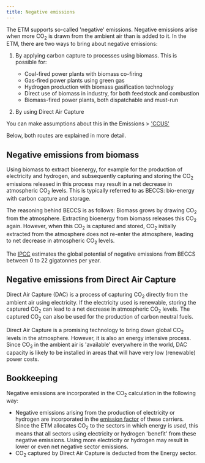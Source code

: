 ```yaml
---
title: Negative emissions
---
```

The ETM supports so-called 'negative' emissions. Negative emissions arise when more CO<sub>2</sub> is drawn from the ambient air than is added to it. In the ETM, there are two ways to bring about negative emissions:

1. By applying carbon capture to processes using biomass. This is possible for:
    * Coal-fired power plants with biomass co-firing
    * Gas-fired power plants using green gas
    * Hydrogen production with biomass gasification technology
    * Direct use of biomass in industry, for both feedstock and combustion
    * Biomass-fired power plants, both dispatchable and must-run

2. By using Direct Air Capture

You can make assumptions about this in the Emissions > ['CCUS'](https://pro.energytransitionmodel.com/scenario/emissions/ccus/capture-of-co2)

Below, both routes are explained in more detail.

## Negative emissions from biomass
Using biomass to extract bioenergy, for example for the production of electricity and hydrogen, and subsequently capturing and storing the CO<sub>2</sub> emissions released in this process may result in a net decrease in atmospheric CO<sub>2</sub> levels. This is typically referred to as BECCS: bio-energy with carbon capture and storage.

The reasoning behind BECCS is as follows: Biomass grows by drawing CO<sub>2</sub> from the atmosphere. Extracting bioenergy from biomass releases this CO<sub>2</sub> again. However, when this CO<sub>2</sub> is captured and stored, CO<sub>2</sub> initially extracted from the atmosphere does not re-enter the atmosphere, leading to net decrease in atmospheric CO<sub>2</sub> levels.

The [IPCC](https://doi.org/10.1111%2Fgcbb.12514) estimates the global potential of negative emissions from BECCS between 0 to 22 gigatonnes per year.

## Negative emissions from Direct Air Capture
Direct Air Capture (DAC) is a process of capturing CO<sub>2</sub> directly from the ambient air using electricity. If the electricity used is renewable, storing the captured CO<sub>2</sub> can lead to a net decrease in atmospheric CO<sub>2</sub> levels. The captured CO<sub>2</sub> can also be used for the production of carbon neutral fuels.

Direct Air Capture is a promising technology to bring down global CO<sub>2</sub> levels in the atmosphere. However, it is also an energy intensive process. Since CO<sub>2</sub> in the ambient air is 'available' everywhere in the world, DAC capacity is likely to be installed in areas that will have very low (renewable) power costs.

## Bookkeeping
Negative emissions are incorporated in the CO<sub>2</sub> calculation in the following way:
* Negative emissions arising from the production of electricity or hydrogen are incorporated in the [emission factor](co2-emission-factors.md) of these carriers. Since the ETM allocates CO<sub>2</sub> to the sectors in which energy is _used_, this means that all sectors using electricity or hydrogen 'benefit' from these negative emissions. Using more electricity or hydrogen may result in lower or even net negative sector emissions.
* CO<sub>2</sub> captured by Direct Air Capture is deducted from the Energy sector.
